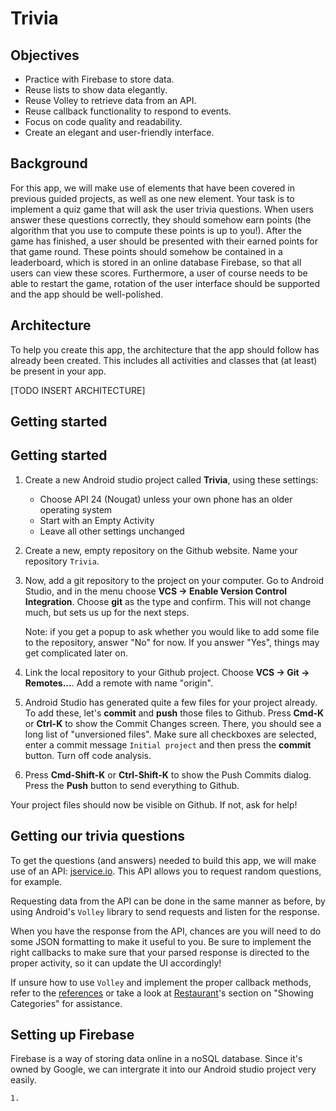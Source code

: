 # Trivia


## Objectives

- Practice with Firebase to store data.
- Reuse lists to show data elegantly.
- Reuse Volley to retrieve data from an API.
- Reuse callback functionality to respond to events.
- Focus on code quality and readability.
- Create an elegant and user-friendly interface.

## Background

For this app, we will make use of elements that have been covered in previous guided projects, as well as one new element. Your task is to implement a quiz game that will ask the user trivia questions. When users answer these questions correctly, they should somehow earn points (the algorithm that you use to compute these points is up to you!). After the game has finished, a user should be presented with their earned points for that game round. These points should somehow be contained in a leaderboard, which is stored in an online database Firebase, so that all users can view these scores. Furthermore, a user of course needs to be able to restart the game, rotation of the user interface should be supported and the app should be well-polished.

## Architecture

To help you create this app, the architecture that the app should follow has already been created. This includes all activities and classes that (at least) be present in your app. 

[TODO INSERT ARCHITECTURE]


## Getting started

## Getting started

1.  Create a new Android studio project called **Trivia**, using these settings:
    - Choose API 24 (Nougat) unless your own phone has an older operating system
    - Start with an Empty Activity
    - Leave all other settings unchanged

2.  Create a new, empty repository on the Github website. Name your repository `Trivia`.

3.  Now, add a git repository to the project on your computer. Go to Android Studio, and in the menu choose **VCS -> Enable Version Control Integration**. Choose **git** as the type and confirm. This will not change much, but sets us up for the next steps.

    Note: if you get a popup to ask whether you would like to add some file to the repository, answer "No" for now. If you answer "Yes", things may get complicated later on.

4.  Link the local repository to your Github project. Choose **VCS -> Git -> Remotes...**. Add a remote with name "origin".

5.  Android Studio has generated quite a few files for your project already. To add these, let's **commit** and **push** those files to Github. Press **Cmd-K** or **Ctrl-K** to show the Commit Changes screen. There, you should see a long list of "unversioned files". Make sure all checkboxes are selected, enter a commit message `Initial project` and then press the **commit** button. Turn off code analysis.

6.  Press **Cmd-Shift-K** or **Ctrl-Shift-K** to show the Push Commits dialog. Press the **Push** button to send everything to Github.

Your project files should now be visible on Github. If not, ask for help!



## Getting our trivia questions

To get the questions (and answers) needed to build this app, we will make use of an API: [jservice.io](http://jservice.io/). This API allows you to request random questions, for example. 

Requesting data from the API can be done in the same manner as before, by using Android's `Volley` library to send requests and listen for the response. 

When you have the response from the API, chances are you will need to do some JSON formatting to make it useful to you. Be sure to implement the right callbacks to make sure that your parsed response is directed to the proper activity, so it can update the UI accordingly!

If unsure how to use `Volley` and implement the proper callback methods, refer to the [references](https://apps.mprog.nl/android-reference/volley) or take a look at [Restaurant](https://apps.mprog.nl/guided/restaurant)'s section on "Showing Categories" for assistance. 


## Setting up Firebase

Firebase is a way of storing data online in a noSQL database. Since it's owned by Google, we can intergrate it into our Android studio project very easily. 

    1. 